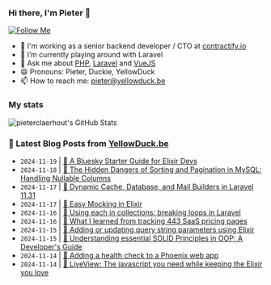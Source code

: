 ### Hi there, I'm Pieter 👋  
[![Follow Me](https://img.shields.io/github/followers/pieterclaerhout?label=Follow&style=social)](https://github.com/pieterclaerhout)

- 🏢 I'm working as a senior backend developer / CTO at [contractify.io](https://contractify.io)
- 🌱 I’m currently playing around with Laravel
- 💬 Ask me about [PHP](https://php.net), [Laravel](http://laravel.com) and [VueJS](https://vuejs.org)
- 😄 Pronouns: Pieter, Duckie, YellowDuck
- 📫 How to reach me: pieter@yellowduck.be

### My stats

![pieterclaerhout's GitHub Stats](https://github-readme-stats.vercel.app/api?username=pieterclaerhout&show_icons=true&count_private=true&line_height=40)

### 📩 Latest Blog Posts from [YellowDuck.be](https://www.yellowduck.be/)
<!-- BLOG-POST-LIST:START -->
- `2024-11-19` | [🔗 A Bluesky Starter Guide for Elixir Devs](https://www.yellowduck.be/posts/a-bluesky-starter-guide-for-elixir-devs)  
- `2024-11-18` | [🐥 The Hidden Dangers of Sorting and Pagination in MySQL: Handling Nullable Columns](https://www.yellowduck.be/posts/the-hidden-dangers-of-sorting-and-pagination-in-mysql-handling-nullable-columns)  
- `2024-11-17` | [🔗 Dynamic Cache, Database, and Mail Builders in Laravel 11.31](https://www.yellowduck.be/posts/dynamic-cache-database-and-mail-builders-in-laravel-11-31)  
- `2024-11-17` | [🔗 Easy Mocking in Elixir](https://www.yellowduck.be/posts/easy-mocking-in-elixir)  
- `2024-11-16` | [🐥 Using each in collections: breaking loops in Laravel](https://www.yellowduck.be/posts/using-each-in-collections-breaking-loops-in-laravel)  
- `2024-11-16` | [🔗 What I learned from tracking 443 SaaS pricing pages](https://www.yellowduck.be/posts/what-i-learned-from-tracking-443-saas-pricing-pages)  
- `2024-11-15` | [🐥 Adding or updating query string parameters using Elixir](https://www.yellowduck.be/posts/adding-or-updating-query-string-parameters-using-elixir)  
- `2024-11-15` | [🔗 Understanding essential SOLID Principles in OOP: A Developer&#39;s Guide](https://www.yellowduck.be/posts/understanding-essential-solid-principles-in-oop-a-developers-guide-curiosum)  
- `2024-11-14` | [🐥 Adding a health check to a Phoenix web app](https://www.yellowduck.be/posts/adding-a-health-check-to-a-phoenix-web-app)  
- `2024-11-14` | [🔗 LiveView: The javascript you need while keeping the Elixir you love](https://www.yellowduck.be/posts/elixirconf-2023-chris-nelson-liveview-the-javascript-you-need-while-keeping-the-elixir-you-love)  

<!-- BLOG-POST-LIST:END -->
